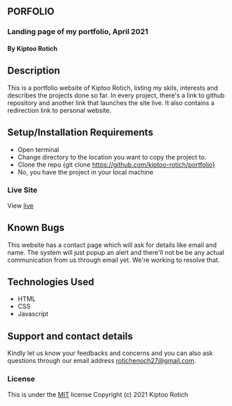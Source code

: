 
## PORFOLIO
### Landing page of my portfolio, April 2021
#### By Kiptoo Rotich
## Description
This is a portfolio website of Kiptoo Rotich, listing my skils, interests and describes the projects done so far. In every project, there's a link to github repository and another link that launches the site live. It also contains a redirection link to personal website. 
## Setup/Installation Requirements
* Open terminal
* Change directory to the location you want to copy the project to.
* Clone the repo {git clone https://github.com/kiptoo-rotich/portfolio}
* No, you have the project in your local machine
### Live Site
View [live](https://kiptoo-rotich.github.io/portfolio/)
## Known Bugs
This website has a contact page which will ask for details like email and name. The system will just popup an alert and there'll not be be any actual communication from us through email yet. We're working to resolve that.
## Technologies Used
* HTML
* CSS
* Javascript
## Support and contact details
Kindly let us know your feedbacks and concerns and you can also ask questions through our email address rotichenoch27@gmail.com.
### License
This is under the [MIT](LICENSE) license
Copyright (c) 2021 Kiptoo Rotich